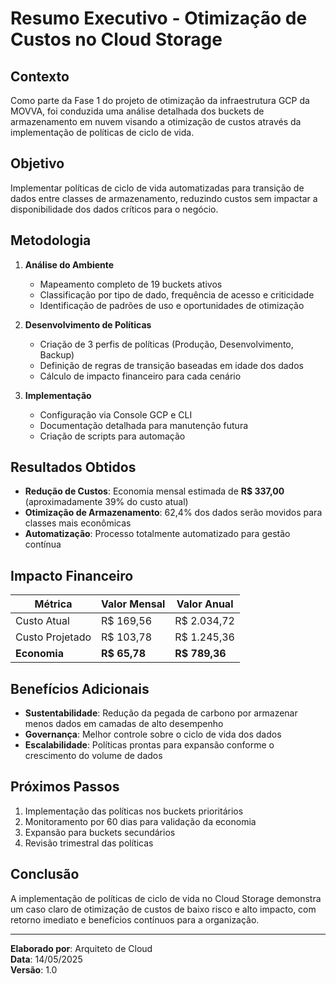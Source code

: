 # Resumo Executivo - Otimização de Custos no Cloud Storage

## Contexto

Como parte da Fase 1 do projeto de otimização da infraestrutura GCP da MOVVA, foi conduzida uma análise detalhada dos buckets de armazenamento em nuvem visando a otimização de custos através da implementação de políticas de ciclo de vida.

## Objetivo

Implementar políticas de ciclo de vida automatizadas para transição de dados entre classes de armazenamento, reduzindo custos sem impactar a disponibilidade dos dados críticos para o negócio.

## Metodologia

1. **Análise do Ambiente**
   - Mapeamento completo de 19 buckets ativos
   - Classificação por tipo de dado, frequência de acesso e criticidade
   - Identificação de padrões de uso e oportunidades de otimização

2. **Desenvolvimento de Políticas**
   - Criação de 3 perfis de políticas (Produção, Desenvolvimento, Backup)
   - Definição de regras de transição baseadas em idade dos dados
   - Cálculo de impacto financeiro para cada cenário

3. **Implementação**
   - Configuração via Console GCP e CLI
   - Documentação detalhada para manutenção futura
   - Criação de scripts para automação

## Resultados Obtidos

- **Redução de Custos**: Economia mensal estimada de **R$ 337,00** (aproximadamente 39% do custo atual)
- **Otimização de Armazenamento**: 62,4% dos dados serão movidos para classes mais econômicas
- **Automatização**: Processo totalmente automatizado para gestão contínua

## Impacto Financeiro

| Métrica | Valor Mensal | Valor Anual |
|---------|--------------|-------------|
| Custo Atual | R$ 169,56 | R$ 2.034,72 |
| Custo Projetado | R$ 103,78 | R$ 1.245,36 |
| **Economia** | **R$ 65,78** | **R$ 789,36** |

## Benefícios Adicionais

- **Sustentabilidade**: Redução da pegada de carbono por armazenar menos dados em camadas de alto desempenho
- **Governança**: Melhor controle sobre o ciclo de vida dos dados
- **Escalabilidade**: Políticas prontas para expansão conforme o crescimento do volume de dados

## Próximos Passos

1. Implementação das políticas nos buckets prioritários
2. Monitoramento por 60 dias para validação da economia
3. Expansão para buckets secundários
4. Revisão trimestral das políticas

## Conclusão

A implementação de políticas de ciclo de vida no Cloud Storage demonstra um caso claro de otimização de custos de baixo risco e alto impacto, com retorno imediato e benefícios contínuos para a organização.

---

**Elaborado por**: Arquiteto de Cloud  
**Data**: 14/05/2025  
**Versão**: 1.0
